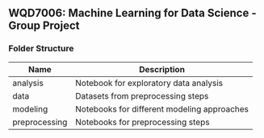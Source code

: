 ## WQD7006: Machine Learning for Data Science - Group Project

### Folder Structure

| Name          | Description                                 |
| ------------- | ------------------------------------------- |
| analysis      | Notebook for exploratory data analysis      |
| data          | Datasets from preprocessing steps           |
| modeling      | Notebooks for different modeling approaches |
| preprocessing | Notebooks for preprocessing steps           |
